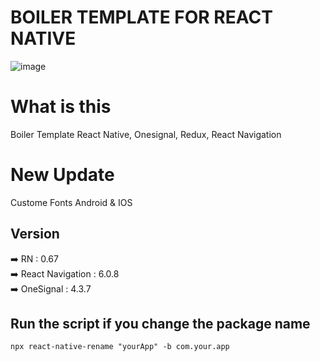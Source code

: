 # BOILER TEMPLATE FOR REACT NATIVE

![image](https://user-images.githubusercontent.com/49223890/160132104-d0de5217-40a8-406d-b9a9-cd1232224f71.png)

# What is this
Boiler Template React Native, Onesignal, Redux, React Navigation

# New Update
Custome Fonts Android & IOS

## Version
➡️ RN : 0.67 <br />
➡️ React Navigation : 6.0.8 <br />
➡️ OneSignal : 4.3.7

## Run the script if you change the package name
```
npx react-native-rename "yourApp" -b com.your.app
```
